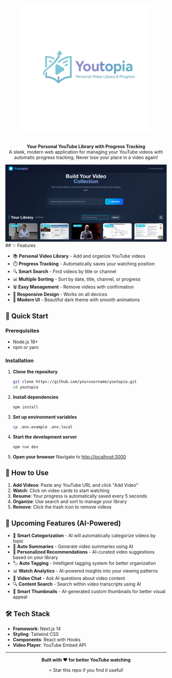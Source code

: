 <div align="center">
  <img src="public/Youtopia_Logo.png" alt="Youtopia Logo" width="400">
</div>

<br>

<p align="center">
  <strong>Your Personal YouTube Library with Progress Tracking</strong>
  <br>
  A sleek, modern web application for managing your YouTube videos with automatic progress tracking. Never lose your place in a video again!
</p>

<div align="center">
  <img src="public/Preview_Image.png" alt="Youtopia Preview" width="800">
</div>
## ✨ Features

- 📚 **Personal Video Library** - Add and organize YouTube videos
- ⏱️ **Progress Tracking** - Automatically saves your watching position
- 🔍 **Smart Search** - Find videos by title or channel
- 📊 **Multiple Sorting** - Sort by date, title, channel, or progress
- 🗑️ **Easy Management** - Remove videos with confirmation
- 📱 **Responsive Design** - Works on all devices
- 🌙 **Modern UI** - Beautiful dark theme with smooth animations

## 🚀 Quick Start

### Prerequisites
- Node.js 18+
- npm or yarn

### Installation

1. **Clone the repository**
   ```bash
   git clone https://github.com/yourusername/youtopia.git
   cd youtopia
   ```

2. **Install dependencies**
   ```bash
   npm install
   ```

3. **Set up environment variables**
   ```bash
   cp .env.example .env.local
   ```

4. **Start the development server**
   ```bash
   npm run dev
   ```

5. **Open your browser**
   Navigate to [http://localhost:3000](http://localhost:3000)

## 🎯 How to Use

1. **Add Videos**: Paste any YouTube URL and click "Add Video"
2. **Watch**: Click on video cards to start watching
3. **Resume**: Your progress is automatically saved every 5 seconds
4. **Organize**: Use search and sort to manage your library
5. **Remove**: Click the trash icon to remove videos

## 🤖 Upcoming Features (AI-Powered)

- 🎵 **Smart Categorization** - AI will automatically categorize videos by topic
- 📝 **Auto Summaries** - Generate video summaries using AI
- 🎯 **Personalized Recommendations** - AI-curated video suggestions based on your library
- 🏷️ **Auto Tagging** - Intelligent tagging system for better organization  
- 📊 **Watch Analytics** - AI-powered insights into your viewing patterns
- 💬 **Video Chat** - Ask AI questions about video content
- 🔍 **Content Search** - Search within video transcripts using AI
- 🎨 **Smart Thumbnails** - AI-generated custom thumbnails for better visual appeal

## 🛠️ Tech Stack

- **Framework**: Next.js 14
- **Styling**: Tailwind CSS
- **Components**: React with Hooks
- **Video Player**: YouTube Embed API

---

<div align="center">

**Built with ❤️ for better YouTube watching**

⭐ Star this repo if you find it useful!

</div>
